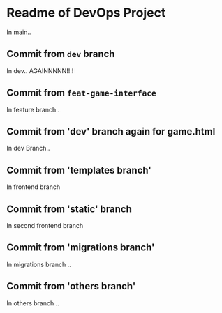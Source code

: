 # Readme of DevOps Project

In main..

## Commit from `dev` branch

In dev.. AGAINNNNN!!!!

## Commit from `feat-game-interface`

In feature branch..

## Commit from 'dev' branch again for game.html

In dev Branch..

## Commit from 'templates branch'

In frontend branch

## Commit from 'static' branch

In second frontend branch

## Commit from 'migrations branch'

In migrations branch ..

## Commit from 'others branch'

In others branch ..

